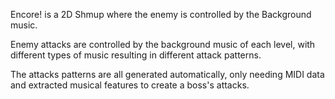 Encore! is a 2D Shmup where the enemy is controlled by the Background music.

Enemy attacks are controlled by the background music of each level, with different types of music resulting in different attack patterns.

The attacks patterns are all generated automatically, only needing MIDI data and extracted musical features to create a boss's attacks.
